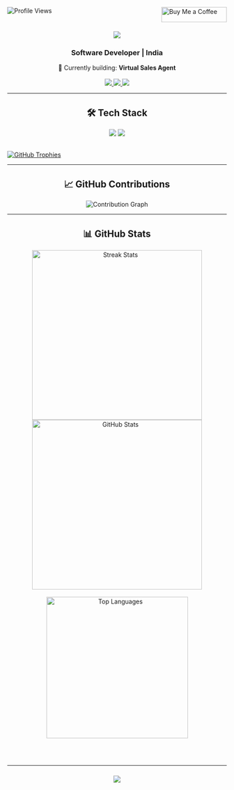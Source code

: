 <p align="left">
  <img src="https://komarev.com/ghpvc/?username=salty-bear&label=Profile%20views&color=0e75b6&style=flat" alt="Profile Views" />
  <a href="https://www.buymeacoffee.com/aryamanxd">
    <img align="right" src="https://cdn.buymeacoffee.com/buttons/v2/default-yellow.png" height="35" width="150" alt="Buy Me a Coffee" />
  </a>
</p>

<h1 align="center">
  <img src="https://readme-typing-svg.herokuapp.com/?font=Arial&size=35&center=true&vCenter=true&width=500&height=70&duration=4000&lines=Hello!;+I'm+Aryaman+Raj." />
</h1>

<h3 align="center">Software Developer | India</h3>

<div align="center">
  🔭 Currently building: <strong>Virtual Sales Agent</strong>
</div>

<br/>

<div align="center">
  <a href="mailto:contactme.aryaman@gmail.com">
    <img src="https://img.shields.io/badge/Gmail-333333?style=for-the-badge&logo=gmail&logoColor=red" />
  </a>
  <a href="https://linkedin.com/in/aryamanrajxd/" target="_blank">
    <img src="https://img.shields.io/badge/LinkedIn-0077B5?style=for-the-badge&logo=linkedin&logoColor=white" />
  </a>
  <a href="https://saltybearxd.co" target="_blank">
    <img src="https://img.shields.io/badge/Portfolio-FF5722?style=for-the-badge&logo=todoist&logoColor=white" />
  </a>
</div>

<hr/>

<h2 align="center">🛠️ Tech Stack</h2>

<div align="center">
  <img src="https://skillicons.dev/icons?i=angular,selenium,bootstrap,html,css,vscode,github,figma,tailwind,git,expressjs" />
  <img src="https://skillicons.dev/icons?i=python,javascript,typescript,firebase,c,java,nodejs,mysql,flask" />
</div>

<br/>

<p align="left">
  <a href="https://github.com/ryo-ma/github-profile-trophy">
    <img src="https://github-profile-trophy.vercel.app/?username=salty-bear&margin-w=15&row=1&theme=flat" alt="GitHub Trophies" />
  </a>
</p>

<hr/>

<div align="center">
  <h2>📈 GitHub Contributions</h2>
  <img src="https://raw.githubusercontent.com/Salty-Bear/Salty-Bear/output/github-contribution-grid-snake.svg" alt="Contribution Graph" />
</div>

<hr/>

<h2 align="center">📊 GitHub Stats</h2>

<div align="center">
  <img width=390 src="https://github-readme-streak-stats-salesp07.vercel.app/?user=Salty-Bear&count_private=true&theme=react&border_radius=10" alt="Streak Stats" />
  <img width=390 src="https://github-readme-stats-salesp07.vercel.app/api?username=Salty-Bear&count_private=true&show_icons=true&theme=react&rank_icon=github&border_radius=10" alt="GitHub Stats" />
  <br/><br/>
  <img width=325 src="https://github-readme-stats-salesp07.vercel.app/api/top-langs/?username=Salty-Bear&hide=HTML&langs_count=8&layout=compact&theme=react&border_radius=10&size_weight=0.5&count_weight=0.5&exclude_repo=github-readme-stats" alt="Top Languages" />
</div>

<br/><br/>
<hr/>

<h3 align="center">
  <img src="https://readme-typing-svg.herokuapp.com/?font=Righteous&size=25&center=true&vCenter=true&width=500&height=70&duration=4000&lines=Thanks+for+visiting!;+Let's+connect+on+LinkedIn.;Open+to+collaborations+and+new+opportunities." />
</h3>

